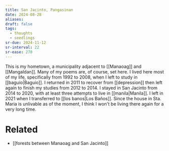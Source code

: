 ```yaml
---
title: San Jacinto, Pangasinan
date: 2024-08-28
aliases: 
draft: false
tags:
  - thoughts
  - seedlings
sr-due: 2024-11-12
sr-interval: 22
sr-ease: 270
---
```

This is my hometown, a municipality adjacent to [[Manaoag]] and [[Mangaldan]]. Many of my poems are, of course, set here. I lived here most of my life, specifically from 1992 to 2008, when I left to study in [[baguio|Baguio]]. I returned in 2011 to recover from [[depression]] then left again to finish my studies from 2012 to 2014. I stayed in San Jacinto from 2014 to 2020, with at least three attempts to live in [[manila|Manila]]. I left in 2021 when I transferred to [[los banos|Los Baños]]. Since the house in Sta. Maria is unlivable as of the moment, I think I won't be living there again for a very long time.

# Related

- [[forests between Manaoag and San Jacinto]]